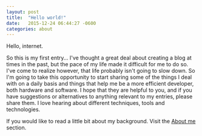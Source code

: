```yaml
---
layout: post
title:  "Hello world!"
date:   2015-12-24 06:44:27 -0600
categories: about
---
```

Hello, internet.

So this is my first entry... I've thought a great deal about creating a blog at times in the past, but the pace of my life made it difficult for me to do so. I've come to realize however, that life probably isn't going to slow down. So I'm going to take this opportunity to start sharing some of the things I deal with on a daily basis and things that help me be a more efficient developer, both hardware and software. I hope that they are helpful to you, and if you have suggestions or alternatives to anything relevant to my entries, please share them. I love hearing about different techniques, tools and technologies.

If you would like to read a little bit about my background. Visit the [About me](/about) section.
